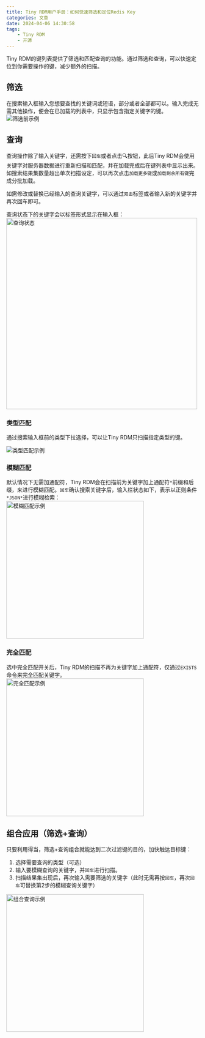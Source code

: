 ```yaml
---
title: Tiny RDM用户手册：如何快速筛选和定位Redis Key    
categories: 文章
date: 2024-04-06 14:30:58
tags:
    - Tiny RDM
    - 开源
---
```


Tiny RDM的键列表提供了筛选和匹配查询的功能。通过筛选和查询，可以快速定位到你需要操作的键，减少额外的扫描。  
  
## 筛选  
  
在搜索输入框输入您想要查找的关键词或短语，部分或者全部都可以。输入完成无需其他操作，便会在已加载的列表中，只显示包含指定关键字的键。 
![筛选前示例](filter.png)  
  
## 查询  
  
查询操作除了输入关键字，还需按下`回车`或者点击🔍按钮，此后Tiny RDM会使用关键字对服务器数据进行重新扫描和匹配，并在加载完成后在键列表中显示出来。如搜索结果集数量超出单次扫描设定，可以再次点击`加载更多键`或`加载剩余所有键`完成分批加载。  
  
如需修改或替换已经输入的查询关键字，可以通过`双击`标签或者输入新的关键字并再次回车即可。  
  
查询状态下的关键字会以标签形式显示在输入框：<img src="query_status.png" alt="查询状态" width="500" />
  
### 类型匹配  
  
通过搜索输入框前的类型下拉选择，可以让Tiny RDM只扫描指定类型的键。  
  
![类型匹配示例](type_query.png)  
  
### 模糊匹配  
  
默认情况下无需加通配符，Tiny RDM会在扫描前为关键字加上通配符`*`前缀和后缀，来进行模糊匹配。`回车`确认搜索关键字后，输入栏状态如下，表示以正则条件`*JSON*`进行模糊检索：  
<img src="fuzzy_query.png" alt="模糊匹配示例" width="360" />
### 完全匹配  
  
选中完全匹配开关后，Tiny RDM的扫描不再为关键字加上通配符，仅通过`EXISTS`命令来完全匹配关键字。  
<img src="exact_query.png" alt="完全匹配示例" width="360" />
  
## 组合应用（筛选+查询）  
  
只要利用得当，筛选+查询组合就能达到二次过滤键的目的，加快触达目标键：  
  
1. 选择需要查询的类型（可选）  
2. 输入要模糊查询的关键字，并`回车`进行扫描。  
3. 扫描结果集出现后，再次输入需要筛选的关键字（此时无需再按`回车`，再次`回车`可替换第2步的模糊查询关键字）
<img src="comb_query.png" alt="组合查询示例" width="360" />